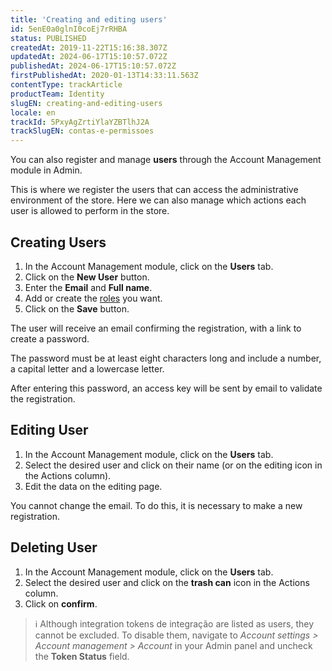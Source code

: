 ```yaml
---
title: 'Creating and editing users'
id: 5enE0a0glnI0coEj7rRHBA
status: PUBLISHED
createdAt: 2019-11-22T15:16:38.307Z
updatedAt: 2024-06-17T15:10:57.072Z
publishedAt: 2024-06-17T15:10:57.072Z
firstPublishedAt: 2020-01-13T14:33:11.563Z
contentType: trackArticle
productTeam: Identity
slugEN: creating-and-editing-users
locale: en
trackId: 5PxyAgZrtiYlaYZBTlhJ2A
trackSlugEN: contas-e-permissoes
---
```


You can also register and manage __users__ through the Account Management module in Admin.

This is where we register the users that can access the administrative environment of the store. Here we can also manage which actions each user is allowed to perform in the store.

## Creating Users

1. In the Account Management module, click on the **Users** tab.
2. Click on the **New User** button.
3. Enter the **Email** and **Full name**.
4. Add or create the [roles](https://help.vtex.com/en/tutorial/gerenciando-usuarios--tutorials_512) you want.
5. Click on the **Save** button.

The user will receive an email confirming the registration, with a link to create a password.

The password must be at least eight characters long and include a number, a capital letter and a lowercase letter.

After entering this password, an access key will be sent by email to validate the registration.

## Editing User

1. In the Account Management module, click on the **Users** tab.
2. Select the desired user and click on their name (or on the editing icon in the Actions column).
3. Edit the data on the editing page.

You cannot change the email. To do this, it is necessary to make a new registration.

## Deleting User

1. In the Account Management module, click on the **Users** tab.
2. Select the desired user and click on the **trash can** icon in the Actions column.
3. Click on **confirm**.

>ℹ️ Although integration tokens de integração are listed as users, they cannot be excluded. To disable them, navigate to *Account settings > Account management > Account* in your Admin panel and uncheck the **Token Status** field.
